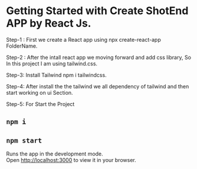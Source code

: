 # Getting Started with Create ShotEnd APP by React Js.

Step-1 : First we create a React app using npx create-react-app FolderName.

Step-2 : After the intall react app we moving forward and add css library, So In this project I am using tailwind.css. 

Step-3: Install Tailwind npm i tailwindcss.

Step-4: After install the the tailwind we all dependency of tailwind and then start working on ui Section.

Step-5: For Start the Project  

## `npm i`
## `npm start`

Runs the app in the development mode.\
Open [http://localhost:3000](http://localhost:3000) to view it in your browser.










